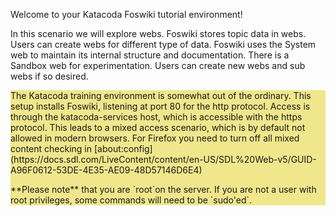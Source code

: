 Welcome to your Katacoda Foswiki tutorial environment!

In this scenario we will explore webs. Foswiki stores topic data in webs. Users can create webs for different type of data.
Foswiki uses the System web to maintain its internal structure and documentation. There is a Sandbox web for experimentation.
Users can create new webs and sub webs if so desired.

<div style="background-color: khaki"  >
The Katacoda training environment is somewhat out of the ordinary. This setup installs Foswiki, listening at port 80 for the http protocol.
Access is through the katacoda-services host, which is accessible with the https protocol.
This leads to a mixed access scenario, which is by default not allowed in modern browsers.
For Firefox  you need to turn off all mixed content checking in
[about:config](https://docs.sdl.com/LiveContent/content/en-US/SDL%20Web-v5/GUID-A96F0612-53DE-4E35-AE09-48D57146D6E4)
<p />
**Please note** that you are `root`on the server.
If you are not a user with root privileges, some commands will need to be `sudo'ed`.
</div>